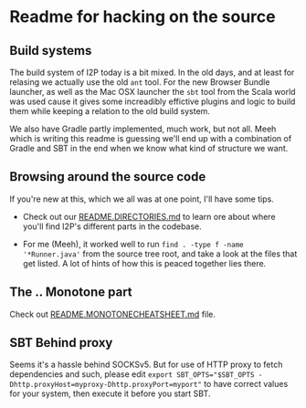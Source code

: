 # Readme for hacking on the source

## Build systems
The build system of I2P today is a bit mixed. 
In the old days, and at least for relasing we actually use
the old `ant` tool. For the new Browser Bundle launcher, as 
well as the Mac OSX launcher the `sbt` tool from the Scala 
world was used cause it gives some increadibly effictive plugins
and logic to build them while keeping a relation to the old build 
system.

We also have Gradle partly implemented, much work, but not all. Meeh 
which is writing this readme is guessing we'll end up with a combination
of Gradle and SBT in the end when we know what kind of structure we want.


## Browsing around the source code

If you're new at this, which we all was at one point, I'll have some tips.

* Check out our [README.DIRECTORIES.md](README.DIRECTORIES.md) to learn ore 
about where you'll find I2P's different parts in the codebase.

* For me (Meeh), it worked well to run `find . -type f -name '*Runner.java'` 
from the source tree root, and take a look at the files that get listed. A lot 
of hints of how this is peaced together lies there.


## The .. Monotone part

Check out [README.MONOTONECHEATSHEET.md](README.MONOTONECHEATSHEET.md) file.

## SBT Behind proxy

Seems it's a hassle behind SOCKSv5. But for use of HTTP proxy to fetch 
dependencies and such, please edit `export SBT_OPTS="$SBT_OPTS -Dhttp.proxyHost=myproxy-Dhttp.proxyPort=myport"` 
to have correct values for your system, then execute it before you start SBT.